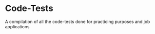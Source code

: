 # Code-Tests

A compilation of all the code-tests done for practicing purposes and job applications
